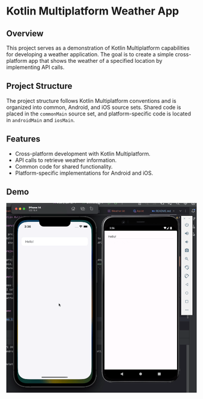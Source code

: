 # Kotlin Multiplatform Weather App

## Overview

This project serves as a demonstration of Kotlin Multiplatform
capabilities for developing a weather application. The goal is to create a simple cross-platform app
that shows the weather of a specified location by implementing API calls.

## Project Structure

The project structure follows Kotlin Multiplatform conventions and is organized into common,
Android, and iOS source sets. Shared code is placed in the `commonMain` source set, and
platform-specific code is located in `androidMain` and `iosMain`.

## Features

- Cross-platform development with Kotlin Multiplatform.
- API calls to retrieve weather information.
- Common code for shared functionality.
- Platform-specific implementations for Android and iOS.

## Demo

![Demo Gif](demo.gif)
